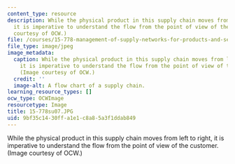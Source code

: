 ```yaml
---
content_type: resource
description: While the physical product in this supply chain moves from left to right,
  it is imperative to understand the flow from the point of view of the customer.(Image
  courtesy of OCW.)
file: /courses/15-778-management-of-supply-networks-for-products-and-services-summer-2004/9bf35c1430ffa1e1c8a85a3f1ddab849_15-778su07.JPG
file_type: image/jpeg
image_metadata:
  caption: While the physical product in this supply chain moves from left to right,
    it is imperative to understand the flow from the point of view of the customer.
    (Image courtesy of OCW.)
  credit: ''
  image-alt: A flow chart of a supply chain.
learning_resource_types: []
ocw_type: OCWImage
resourcetype: Image
title: 15-778su07.JPG
uid: 9bf35c14-30ff-a1e1-c8a8-5a3f1ddab849
---
```

While the physical product in this supply chain moves from left to right, it is imperative to understand the flow from the point of view of the customer.(Image courtesy of OCW.)

